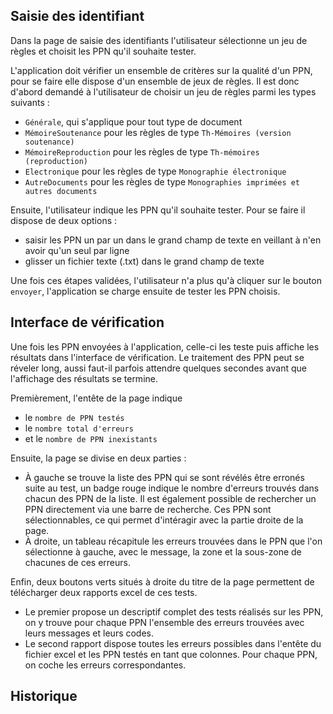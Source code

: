 ## Saisie des identifiant

Dans la page de saisie des identifiants l'utilisateur sélectionne un jeu de règles et choisit les PPN qu'il souhaite tester.

L'application doit vérifier un ensemble de critères sur la qualité d'un PPN, pour se faire elle dispose d'un ensemble de jeux de règles. Il est donc d'abord demandé à l'utilisateur de choisir un jeu de règles parmi les types suivants :
- `Générale`, qui s'applique pour tout type de document
- `MémoireSoutenance` pour les règles de type `Th-Mémoires (version soutenance)`
- `MémoireReproduction` pour les règles de type `Th-mémoires (reproduction)`
- `Electronique` pour les règles de type `Monographie électronique`
- `AutreDocuments` pour les règles de type `Monographies imprimées et autres documents`

Ensuite, l'utilisateur indique les PPN qu'il souhaite tester. Pour se faire il dispose de deux options :
- saisir les PPN un par un dans le grand champ de texte en veillant à n'en avoir qu'un seul par ligne
- glisser un fichier texte (.txt) dans le grand champ de texte

Une fois ces étapes validées, l'utilisateur n'a plus qu'à cliquer sur le bouton `envoyer`, l'application se charge ensuite de tester les PPN choisis.

## Interface de vérification

Une fois les PPN envoyées à l'application, celle-ci les teste puis affiche les résultats dans l'interface de vérification. Le traitement des PPN peut se réveler long, aussi faut-il parfois attendre quelques secondes avant que l'affichage des résultats se termine.

Premièrement, l'entête de la page indique 
- le `nombre de PPN testés`
- le `nombre total d'erreurs`
- et le `nombre de PPN inexistants`

Ensuite, la page se divise en deux parties :
- À gauche se trouve la liste des PPN qui se sont révélés être erronés suite au test, un badge rouge indique le nombre d'erreurs trouvés dans chacun des PPN de la liste. Il est également possible de rechercher un PPN directement via une barre de recherche. Ces PPN sont sélectionnables, ce qui permet d'intéragir avec la partie droite de la page.
- À droite, un tableau récapitule les erreurs trouvées dans le PPN que l'on sélectionne à gauche, avec le message, la zone et la sous-zone de chacunes de ces erreurs.

Enfin, deux boutons verts situés à droite du titre de la page permettent de télécharger deux rapports excel de ces tests.
- Le premier propose un descriptif complet des tests réalisés sur les PPN, on y trouve pour chaque PPN l'ensemble des erreurs trouvées avec leurs messages et leurs codes.
- Le second rapport dispose toutes les erreurs possibles dans l'entête du fichier excel et les PPN testés en tant que colonnes. Pour chaque PPN, on coche les erreurs correspondantes.

## Historique
